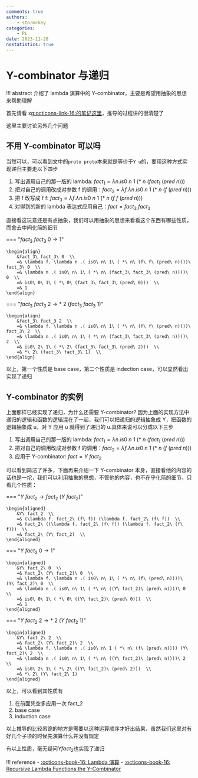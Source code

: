 ```yaml
---
comments: true
authors:
    - stormckey
categories:
    - PL
date: 2023-11-28
nostatistics: true
---
```


# Y-combinator 与递归

!!! abstract
    介绍了 lambda 演算中的 Y-combinator，主要是希望用抽象的思想来帮助理解

<!-- more -->

首先请看 xg[:octicons-link-16:的笔记这里](https://note.tonycrane.cc/cs/pl/ppl/topic1/#y-combinator)，推导的过程讲的很清楚了

这里主要讨论另外几个问题

## 不用 Y-combinator 可以吗

当然可以，可以看到文中的`proto proto`本来就是等价于`Y u`的，要用这种方式实现递归主要走以下四步

1. 写出调用自己的那一版的 lambda: $fact_1 = \lambda n . is0\ n\ 1\ ( *\ n\ (fact_1\ (pred\ n)))$
2. 把对自己的调用改成对参数 f 的调用：$fact_2 = \lambda f. \lambda n . is0\ n\ 1\ ( *\ n\ (f\ (pred\ n)))$
3. 把 f 改写成 f f: $fact_3 = \lambda f. \lambda n . is0\ n\ 1\ ( *\ n\ (f\ f\ (pred\ n)))$
4. 对得到的新的 lambda 表达式应用自己：$fact = fact_3\ fact_3$

直接看这玩意还是有点抽象，我们可以用抽象的思想来看看这个东西有哪些性质，而舍去中间化简的细节

=== "$fact_3\ fact_3\ 0 \rightarrow 1$"

    \begin{align}
        &fact_3\ fact_3\ 0  \\
        =& \lambda f. \lambda n .( is0\ n\ 1\ ( *\ n\ (f\ f\ (pred\ n))))\ fact_3\ 0  \\
        =& \lambda n .( is0\ n\ 1\ ( *\ n\ (fact_3\ fact_3\ (pred\ n))))\ 0  \\
        =& is0\ 0\ 1\ ( *\ 0\ (fact_3\ fact_3\ (pred\ 0)))  \\
        =& 1
    \end{align}


=== "$fact_3\ fact_3\ 2 \rightarrow *\ 2\ (fact_3\ fact_3\ 1)$"

    \begin{align}
        &fact_3\ fact_3 2  \\
        =& \lambda f. \lambda n .( is0\ n\ 1\ ( *\ n\ (f\ f\ (pred\ n))))\ fact_3\ 2  \\
        =& \lambda n .( is0\ n\ 1\ ( *\ n\ (fact_3\ fact_3\ (pred\ n))))\ 2  \\
        =& is0\ 2\ 1\ ( *\ 2\ (fact_3\ fact_3\ (pred\ 2)))  \\
        =& *\ 2\ (fact_3\ fact_3\ 1)  \\
    \end{align}

以上，第一个性质是 base case，第二个性质是 indection case，可以显然看出实现了递归

## Y-combinator 的实例

上面那样已经实现了递归，为什么还需要 Y-combinator? 因为上面的实现方法中递归的逻辑和函数的逻辑混在了一起，我们可以把递归的逻辑抽象成 Y，把函数的逻辑抽象成 u，对 Y 应用 u 就得到了递归的 u.具体来说可以分成以下三步

1. 写出调用自己的那一版的 lambda: $fact_1 = \lambda n . is0\ n\ 1\ ( *\ n\ (fact_1\ (pred\ n)))$
2. 把对自己的调用改成对参数 f 的调用：$fact_2 = \lambda f. \lambda n . is0\ n\ 1\ ( *\ n\ (f\ (pred\ n)))$
3. 应用于 Y-combinator: $fact = Y\ fact_2$

可以看到简洁了许多，下面再来介绍一下 Y-combinator 本身，直接看他的内容的话也是一坨，我们可以利用抽象的思想，不管他的内容，也不在乎化简的细节，只看几个性质：

=== "$Y\ fact_2 \rightarrow fact_2\ (Y\ fact_2)$"

    \begin{aligned}
        &Y\ fact_2  \\
        =& (\lambda f. fact_2\ (f\ f)) (\lambda f. fact_2\ (f\ f))  \\
        =& fact_2\ ((\lambda f. fact_2\ (f\ f)) (\lambda f. fact_2\ (f\ f)))  \\
        =& fact_2\ (Y\ fact_2)  \\
    \end{aligned}

=== "$Y\ fact_2\ 0 \rightarrow 1$"

    \begin{aligned}
        &Y\ fact_2\ 0  \\
        =& fact_2\ (Y\ fact_2)\ 0  \\
        =& \lambda f. \lambda n .( is0\ n\ 1\ ( *\ n\ (f\ (pred\ n))))\ (Y\ fact_2)\ 0  \\
        =& \lambda n .( is0\ n\ 1\ ( *\ n\ ((Y\ fact_2)\ (pred\ n))))\ 0  \\
        =& is0\ 0\ 1\ ( *\ 0\ ((Y\ fact_2)\ (pred\ 0)))  \\
        =& 1
    \end{aligned}

=== "$Y\ fact_2\ 2 \rightarrow *\ 2\ (Y\ fact_2\ 1)$"

    \begin{aligned}
        &Y\ fact_2\ 2  \\
        =& fact_2\ (Y\ fact_2)\ 2  \\
        =& \lambda f. \lambda n .( is0\ n\ 1 ( *\ n\ (f\ (pred\ n)))) (Y\ fact_2)\ 2  \\
        =& \lambda n .( is0\ n\ 1\ ( *\ n\ ((Y\ fact_2)\ (pred\ n))))\ 2  \\
        =& is0\ 2\ 1\ ( *\ 2\ ((Y\ fact_2)\ (pred\ 2)))  \\
        =& *\ 2\ (Y\ fact_2\ 1)
    \end{aligned}

以上，可以看到其性质有

1. 在前面凭空多应用一次 fact_2
2. base case
3. induction case

以上推导的比较吊诡的地方是需要以这种运算顺序才好出结果，虽然我们这里对有好几个子项的时候先演算什么并没有规定

有以上性质，毫无疑问$Y fact_2$也实现了递归

!!! reference
    - [:octicons-book-16: Lambda 演算](https://note.tonycrane.cc/cs/pl/ppl/topic1/#y-combinator)
    - [:octicons-book-16: Recursive Lambda Functions the Y-Combinator](https://sookocheff.com/post/fp/recursive-lambda-functions/)
